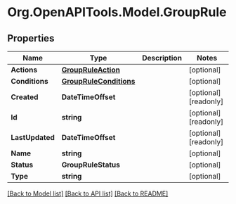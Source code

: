# Org.OpenAPITools.Model.GroupRule

## Properties

Name | Type | Description | Notes
------------ | ------------- | ------------- | -------------
**Actions** | [**GroupRuleAction**](GroupRuleAction.md) |  | [optional] 
**Conditions** | [**GroupRuleConditions**](GroupRuleConditions.md) |  | [optional] 
**Created** | **DateTimeOffset** |  | [optional] [readonly] 
**Id** | **string** |  | [optional] [readonly] 
**LastUpdated** | **DateTimeOffset** |  | [optional] [readonly] 
**Name** | **string** |  | [optional] 
**Status** | **GroupRuleStatus** |  | [optional] 
**Type** | **string** |  | [optional] 

[[Back to Model list]](../README.md#documentation-for-models) [[Back to API list]](../README.md#documentation-for-api-endpoints) [[Back to README]](../README.md)

